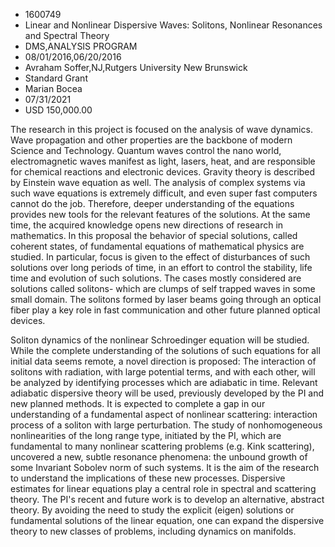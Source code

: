 
* 1600749
* Linear and Nonlinear Dispersive Waves: Solitons, Nonlinear Resonances and Spectral Theory
* DMS,ANALYSIS PROGRAM
* 08/01/2016,06/20/2016
* Avraham Soffer,NJ,Rutgers University New Brunswick
* Standard Grant
* Marian Bocea
* 07/31/2021
* USD 150,000.00

The research in this project is focused on the analysis of wave dynamics. Wave
propagation and other properties are the backbone of modern Science and
Technology. Quantum waves control the nano world, electromagnetic waves manifest
as light, lasers, heat, and are responsible for chemical reactions and
electronic devices. Gravity theory is described by Einstein wave equation as
well. The analysis of complex systems via such wave equations is extremely
difficult, and even super fast computers cannot do the job. Therefore, deeper
understanding of the equations provides new tools for the relevant features of
the solutions. At the same time, the acquired knowledge opens new directions of
research in mathematics. In this proposal the behavior of special solutions,
called coherent states, of fundamental equations of mathematical physics are
studied. In particular, focus is given to the effect of disturbances of such
solutions over long periods of time, in an effort to control the stability, life
time and evolution of such solutions. The cases mostly considered are solutions
called solitons- which are clumps of self trapped waves in some small domain.
The solitons formed by laser beams going through an optical fiber play a key
role in fast communication and other future planned optical devices.

Soliton dynamics of the nonlinear Schroedinger equation will be studied. While
the complete understanding of the solutions of such equations for all initial
data seems remote, a novel direction is proposed: The interaction of solitons
with radiation, with large potential terms, and with each other, will be
analyzed by identifying processes which are adiabatic in time. Relevant
adiabatic dispersive theory will be used, previously developed by the PI and new
planned methods. It is expected to complete a gap in our understanding of a
fundamental aspect of nonlinear scattering: interaction process of a soliton
with large perturbation. The study of nonhomogeneous nonlinearities of the long
range type, initiated by the PI, which are fundamental to many nonlinear
scattering problems (e.g. Kink scattering), uncovered a new, subtle resonance
phenomena: the unbound growth of some Invariant Sobolev norm of such systems. It
is the aim of the research to understand the implications of these new
processes. Dispersive estimates for linear equations play a central role in
spectral and scattering theory. The PI's recent and future work is to develop an
alternative, abstract theory. By avoiding the need to study the explicit (eigen)
solutions or fundamental solutions of the linear equation, one can expand the
dispersive theory to new classes of problems, including dynamics on manifolds.
